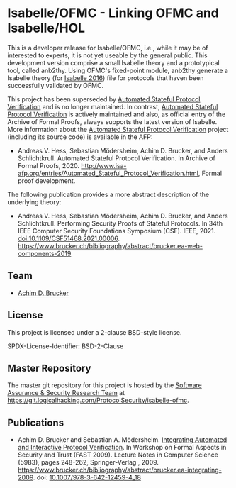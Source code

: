 # Isabelle/OFMC - Linking OFMC and Isabelle/HOL

This is a developer release for Isabelle/OFMC, i.e., while it may be
of interested to experts, it is not yet useable by the general
public. This development version comprise a small Isabelle
theory and a prototypical tool, called anb2thy. Using OFMC's
fixed-point module, anb2thy generate a Isabelle theory (for 
 [Isabelle 2016](http://isabelle.in.tum.de/website-Isabelle2016/index.html)) 
file for protocols that haven been successfully validated by OFMC. 

This project has been superseded by [Automated Stateful Protocol
Verification](https://www.isa-afp.org/entries/Automated_Stateful_Protocol_Verification.html)
and is no longer maintained. In contrast, [Automated Stateful Protocol
Verification](https://www.isa-afp.org/entries/Automated_Stateful_Protocol_Verification.html)
is actively maintained and also, as official entry of the Archive of
Formal Proofs, always supports the latest version of Isabelle. More
information about the [Automated Stateful Protocol
Verification](https://www.isa-afp.org/entries/Automated_Stateful_Protocol_Verification.html)
project (including its source code) is available in the AFP:

* Andreas V. Hess, Sebastian Mödersheim, Achim D. Brucker, and Anders
  Schlichtkrull. Automated Stateful Protocol Verification. In Archive 
  of Formal Proofs, 2020. 
  <http://www.isa-afp.org/entries/Automated_Stateful_Protocol_Verification.html>, 
  Formal proof development.

The following publication provides a more abstract description of the
underlying theory:

* Andreas V. Hess, Sebastian Mödersheim, Achim D. Brucker, and Anders
  Schlichtkrull. Performing Security Proofs of Stateful Protocols. In
  34th IEEE Computer Security Foundations Symposium (CSF). IEEE,
  2021. [doi:10.1109/CSF51468.2021.00006](https://doi.org/10.1109/CSF51468.2021.00006).
  https://www.brucker.ch/bibliography/abstract/brucker.ea-web-components-2019


## Team 

* [Achim D. Brucker](http://www.brucker.ch/)

## License

This project is licensed under a 2-clause BSD-style license.

SPDX-License-Identifier: BSD-2-Clause

## Master Repository

The master git repository for this project is hosted by the [Software
Assurance & Security Research Team](https://logicalhacking.com) at
<https://git.logicalhacking.com/ProtocolSecurity/isabelle-ofmc>.

## Publications

* Achim D. Brucker and Sebastian A. Mödersheim. [Integrating Automated 
  and Interactive Protocol Verification](https://www.brucker.ch/bibliography/download/2009/brucker.ea-integrating-2009.pdf). 
  In Workshop on Formal Aspects in Security and Trust (FAST 2009). Lecture 
  Notes in Computer Science (5983), pages 248-262, Springer-Verlag , 2009. 
  https://www.brucker.ch/bibliography/abstract/brucker.ea-integrating-2009.
  doi: [10.1007/978-3-642-12459-4_18](http://dx.doi.org/10.1007/978-3-642-12459-4_18)
